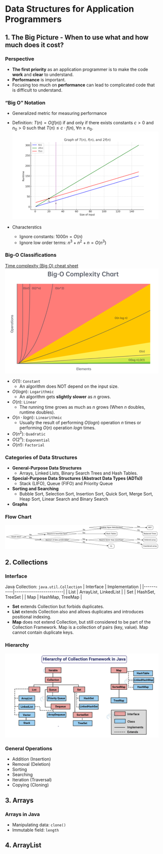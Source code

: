 # Data Structures for Application Programmers



## 1. The Big Picture - When to use what and how much does it cost?


### Perspective

* **The first priority** as an application programmer is to make the code **work** and **clear** to understand.
* **Performance** is important.
* Focusing too much on **performance** can lead to complicated code that is difficult to understand.

### “Big O” Notation

* Generalized metric for measuring performance

* Definition: $T(n)=O(f(n))$ if and only if there exists constants $c > 0$ and $n_0 > 0$ such that $T(n) \leq c \cdot f(n)$, $\forall n \geq n_0$.
![Graph of T(n), f(n) and 2f(n)](./res/graph_of_T_n_f_n_and_2f_n.png)

* Characterstics
    * Ignore constants: $1000n = O(n)$
    * Ignore low order terms: $n^3 + n^2 + n = O(n^3)$

### Big-O Classifications

[Time complexity (Big O) cheat sheet](https://leetcode.com/explore/interview/card/cheatsheets/720/resources/4725/)
![Big O](./res/big_o.png)

* $O(1)$: ```Constant```
    * An algorithm does NOT depend on the input size.
* $O(log n)$: ```Logarithmic```
    * An algorithm gets **slightly slower** as $n$ grows.
* $O(n)$: ```Linear```
    * The running time grows as much as $n$ grows (When $n$ doubles, runtime doubles).
* $O(n \cdot log n)$: ```Linearithmic```
    * Usually the result of performing $O(log n)$ operation $n$ times or performing $O(n)$ operation $log n$ times.
* $O(n^2)$: ```Quadratic```
* $O(2^n)$: ```Exponential```
* $O(n!)$: ```Factorial```

### Categories of Data Structures

* **General-Purpose Data Structures**
    * Arrays, Linked Lists, Binary Search Trees and Hash Tables.
* **Special-Purpose Data Structures (Abstract Data Types (ADTs))**
    * Stack (LIFO), Queue (FIFO) and Priority Queue
* **Sorting and Searching**
    * Bubble Sort, Selection Sort, Insertion Sort, Quick Sort, Merge Sort, Heap Sort, Linear Search and Binary Search
* **Graphs**

### Flow Chart
![Flow Chart](./res/flowchart.png)


## 2. Collections

### Interface
Java Collection: ```java.util.Collection```
| Interface | Implementation          |
|-----------|-------------------------|
| List      | ArrayList, LinkedList   |
| Set       | HashSet, TreeSet        |
| Map       | HashMap, TreeMap        |

* **Set** extends Collection but forbids duplicates.
* **List** extends Collection also and allows duplicates and introduces positional indexing.
* **Map** does not extend Collection, but still considered to be part of the Collection Framework. Map is a collection of pairs (key, value). Map cannot contain duplicate keys.

### Hierarchy
![Hiearachy](./res/hierarchy.png)


### General Operations
* Addition (Insertion)
* Removal (Deletion)
* Sorting
* Searching
* Iteration (Traversal)
* Copying (Cloning)



## 3. Arrays

### Arrays in Java
* Manipulating data: ```clone()```
* Immutable field: ```length```



## 4. ArrayList